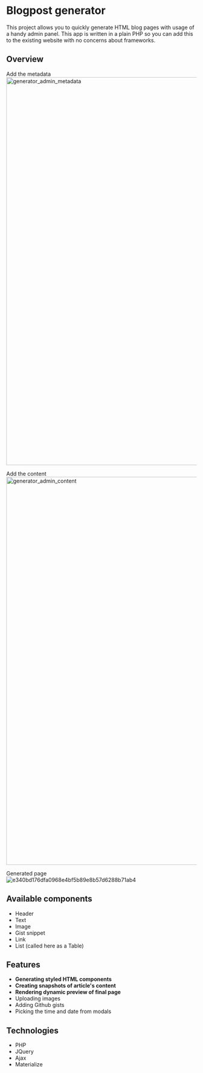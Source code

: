 # Blogpost generator

This project allows you to quickly generate HTML blog pages with usage of a handy admin panel. 
This app is written in a plain PHP so you can add this to the existing website with no concerns about frameworks.

## Overview

Add the metadata
<img width="1024" alt="generator_admin_metadata" src="https://user-images.githubusercontent.com/8405055/147854502-136fa176-90c3-4caf-94f7-465e4251ff16.png">

Add the content
<img width="1024" alt="generator_admin_content" src="https://user-images.githubusercontent.com/8405055/147854509-63ca72c3-37de-4820-9b17-41cf95683c19.png">

Generated page
<br>
![e340bd176dfa0968e4bf5b89e8b57d6288b71ab4](https://user-images.githubusercontent.com/8405055/147854641-7765421b-3820-4c8a-a4a2-42a6649139d8.gif)

## Available components
- Header
- Text
- Image
- Gist snippet
- Link
- List (called here as a Table)

## Features
- **Generating styled HTML components** 
- **Creating snapshots of article's content**
- **Rendering dynamic preview of final page**
- Uploading images
- Adding Github gists
- Picking the time and date from modals

## Technologies
- PHP
- JQuery
- Ajax
- Materialize

